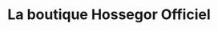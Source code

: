 ---
title: "La boutique Hossegor Officiel"
url: /soorts-hossegor/la-boutique-hossegor-officiel/
shop: vêtements
---